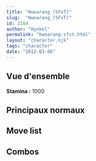 ```yaml
---
title: "Hwoarang (SFxT)"
slug:  "Hwoarang_(SFxT)"
id: 2184
author: "Hynkel"
permalink: "hwoarang-sfxt.html"
layout: "character.njk"
tags: "character"
date: "2012-03-08"
---
```




## Vue d'ensemble

**Stamina :** 1000

## Principaux normaux

## Move list

## Combos
